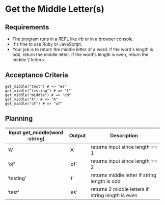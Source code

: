 # Get the Middle Letter(s)

## Requirements

- The program runs in a REPL like irb or in a browser console.
- It's fine to use Ruby or JavaScript.
- Your job is to return the middle letter of a word. If the word's length is odd, return the middle letter. If the word's length is even, return the middle 2 letters.

## Acceptance Criteria

```
get_middle("test") # => "es"
get_middle("testing") # => "t"
get_middle("middle") # => "dd"
get_middle("A") # => "A"
get_middle("of") # => "of"
```

## Planning

| Input get_middle(word :string) | Output | Description                                       |
| ------------------------------ | ------ | ------------------------------------------------- |
| 'A'                            | 'A'    | returns input since length == 1                   |
| 'of'                           | 'of'   | returns input since length == 2                   |
| 'testing'                      | 't'    | returns middle letter if string length is odd     |
| 'test'                         | 'es'   | returns 2 middle letters if string length is even |
